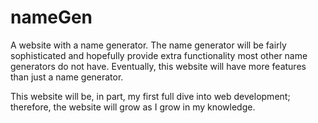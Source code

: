 # nameGen
A website with a name generator. The name generator will be fairly sophisticated and hopefully provide extra functionality most other name generators do not have. Eventually, this website will have more features than just a name generator.

This website will be, in part, my first full dive into web development; therefore, the website will grow as I grow in my knowledge.
